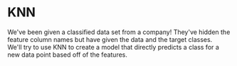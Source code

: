 # KNN

We've been given a classified data set from a company! They've hidden the feature column names but have given the data and the target classes.    
We'll try to use KNN to create a model that directly predicts a class for a new data point based off of the features.


